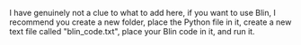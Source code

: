 I have genuinely not a clue to what to add here, if you want to use Blin, I recommend you create a new folder, place the Python file in it, create a new text file called "blin_code.txt", place your Blin code in it, and run it.
